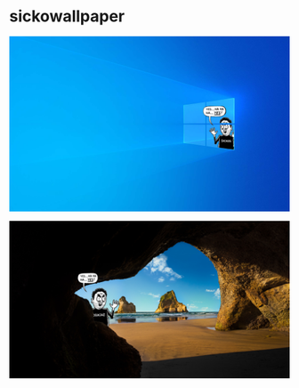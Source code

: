 # sickowallpaper

![sickowallpaper](sickowallpaper.jpg?raw=true "sicko wallpaper")


![sickolockscreen](img100.jpg?raw=true "sicko lockscreen")
